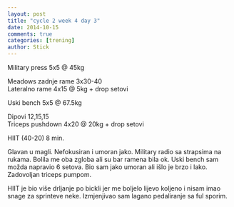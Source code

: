 ```yaml
---
layout: post
title: "cycle 2 week 4 day 3"
date: 2014-10-15
comments: true
categories: [trening]
author: Stick
---
```


Military press 5x5 @ 45kg  

Meadows zadnje rame 3x30-40  
Lateralno rame 4x15 @ 5kg + drop setovi  

Uski bench 5x5 @ 67.5kg  

Dipovi 12,15,15    
Triceps pushdown 4x20 @ 20kg + drop setovi   

HIIT (40-20) 8 min.   

Glavan u magli. Nefokusiran i umoran jako. Military radio sa strapsima na rukama. Bolila me oba zgloba ali su bar ramena bila ok. Uski bench sam možda napravio 6 setova. Bio sam jako umoran ali išlo je brzo i lako. Zadovoljan triceps pumpom. 

HIIT je bio više drljanje po bickli jer me boljelo lijevo koljeno i nisam imao snage za sprinteve neke. Izmjenjivao sam lagano pedaliranje sa ful sporim.
